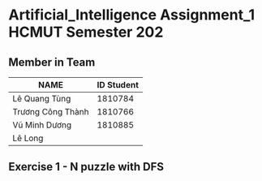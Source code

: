 # Artificial_Intelligence Assignment_1 HCMUT Semester 202

## Member in Team
|NAME|ID Student|
|---|---|
|Lê Quang Tùng|1810784|
|Trương Công Thành|1810766|
|Vũ Minh Dương|1810885|
|Lê Long ||1812881|

## Exercise 1 - N puzzle with DFS
